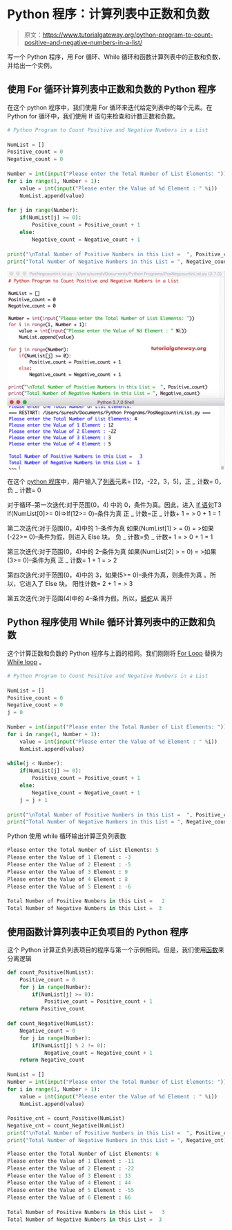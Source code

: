 # Python 程序：计算列表中正数和负数

> 原文：<https://www.tutorialgateway.org/python-program-to-count-positive-and-negative-numbers-in-a-list/>

写一个 Python 程序，用 For 循环、While 循环和函数计算列表中的正数和负数，并给出一个实例。

## 使用 For 循环计算列表中正数和负数的 Python 程序

在这个 python 程序中，我们使用 For 循环来迭代给定列表中的每个元素。在 Python for 循环中，我们使用 If 语句来检查和计数正数和负数。

```py
# Python Program to Count Positive and Negative Numbers in a List

NumList = []
Positive_count = 0
Negative_count = 0

Number = int(input("Please enter the Total Number of List Elements: "))
for i in range(1, Number + 1):
    value = int(input("Please enter the Value of %d Element : " %i))
    NumList.append(value)

for j in range(Number):
    if(NumList[j] >= 0):
        Positive_count = Positive_count + 1
    else:
        Negative_count = Negative_count + 1

print("\nTotal Number of Positive Numbers in this List =  ", Positive_count)
print("Total Number of Negative Numbers in this List = ", Negative_count)
```

![Python Program to Count Positive and Negative Numbers in a List 1](img/445b2f7bdecff42466eb0a15ec61e204.png)

在这个 [python 程序](https://www.tutorialgateway.org/python-programming-examples/)中，用户输入了[列表](https://www.tutorialgateway.org/python-list/)元素= [12，-22，3，5]，正 _ 计数= 0，负 _ 计数= 0

对于循环–第一次迭代:对于范围(0，4)
中的 0，条件为真。因此，进入 [If 语句](https://www.tutorialgateway.org/python-if-statement/)T3 If(NumList[0]>= 0)=>If(12>= 0)–条件为真
正 _ 计数=正 _ 计数+ 1 = > 0 + 1 = 1

第二次迭代:对于范围(0，4)中的 1–条件为真
如果(NumList[1] > = 0) = >如果(-22>= 0)–条件为假，则进入 Else 块。
负 _ 计数=负 _ 计数+ 1 = > 0 + 1 = 1

第三次迭代:对于范围(0，4)中的 2–条件为真
如果(NumList[2] > = 0) = >如果(3>= 0)–条件为真
正 _ 计数= 1 + 1 = > 2

第四次迭代:对于范围(0，4)中的 3，如果(5>= 0)–条件为真，则条件为真
。所以，它进入了 Else 块。
阳性计数= 2 + 1 = > 3

第五次迭代:对于范围(4)中的 4–条件为假。所以，[蟒蛇](https://www.tutorialgateway.org/python-tutorial/)从 离开

## Python 程序使用 While 循环计算列表中的正数和负数

这个计算正数和负数的 Python 程序与上面的相同。我们刚刚将 [For Loop](https://www.tutorialgateway.org/python-for-loop/) 替换为 [While loop](https://www.tutorialgateway.org/python-while-loop/) 。

```py
# Python Program to Count Positive and Negative Numbers in a List

NumList = []
Positive_count = 0
Negative_count = 0
j = 0

Number = int(input("Please enter the Total Number of List Elements: "))
for i in range(1, Number + 1):
    value = int(input("Please enter the Value of %d Element : " %i))
    NumList.append(value)

while(j < Number):
    if(NumList[j] >= 0):
        Positive_count = Positive_count + 1
    else:
        Negative_count = Negative_count + 1
    j = j + 1

print("\nTotal Number of Positive Numbers in this List =  ", Positive_count)
print("Total Number of Negative Numbers in this List = ", Negative_count)
```

Python 使用 while 循环输出计算正负列表数

```py
Please enter the Total Number of List Elements: 5
Please enter the Value of 1 Element : -3
Please enter the Value of 2 Element : -5
Please enter the Value of 3 Element : 9
Please enter the Value of 4 Element : 8
Please enter the Value of 5 Element : -6

Total Number of Positive Numbers in this List =   2
Total Number of Negative Numbers in this List =  3
```

## 使用函数计算列表中正负项目的 Python 程序

这个 Python 计算正负列表项目的程序与第一个示例相同。但是，我们使用[函数](https://www.tutorialgateway.org/functions-in-python/)来分离逻辑

```py
def count_Positive(NumList):
    Positive_count = 0
    for j in range(Number):
        if(NumList[j] >= 0):
            Positive_count = Positive_count + 1
    return Positive_count

def count_Negative(NumList):
    Negative_count = 0
    for j in range(Number):
        if(NumList[j] % 2 != 0):
            Negative_count = Negative_count + 1
    return Negative_count

NumList = []
Number = int(input("Please enter the Total Number of List Elements: "))
for i in range(1, Number + 1):
    value = int(input("Please enter the Value of %d Element : " %i))
    NumList.append(value)

Positive_cnt = count_Positive(NumList)
Negative_cnt = count_Negative(NumList)
print("\nTotal Number of Positive Numbers in this List =  ", Positive_cnt)
print("Total Number of Negative Numbers in this List = ", Negative_cnt)
```

```py
Please enter the Total Number of List Elements: 6
Please enter the Value of 1 Element : -11
Please enter the Value of 2 Element : -22
Please enter the Value of 3 Element : 33
Please enter the Value of 4 Element : 44
Please enter the Value of 5 Element : -55
Please enter the Value of 6 Element : 66

Total Number of Positive Numbers in this List =   3
Total Number of Negative Numbers in this List =  3
```